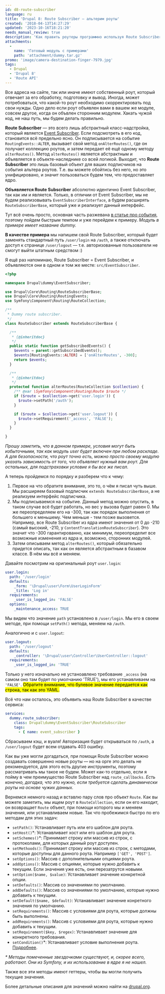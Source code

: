 ```yaml
---
id: d8-route-subscriber
language: ru
title: 'Drupal 8: Route Subscriber — альтерим роуты'
created: '2018-04-13T14:27:29'
updated: '2023-10-16T18:21:20'
needs_manual_review: true
description: 'Как править роутеры программно используя Route Subscriber.'
attachments:
  -
    name: 'Готовый модуль с примерами'
    path: 'attachment/dummy.tar.gz'
promo: 'image/camera-destination-finger-7979.jpg'
tags:
  - Drupal
  - 'Drupal 8'
  - 'Route API'
---
```


Все адреса на сайте, так или иначе имеют собственный роут, который отвечает за его обработку, подготовку и вывод. Иногда, может потребоваться, что какой-то роут необходимо скорректировать под свои нужды. Одно дело если роут объявлен вами в вашем же модуле, совсем другое, когда он объвлен сторонним модулем. Хакать чужой код, не наш путь, мы будем делать правильно.

**Route Subscriber** — это всего лишь абстрактный класс-надстройка, который является [Event Subscriber](/blog/170). Если подсмотреть в его код, становится всё предельно ясно. Он подписывается на событие `RoutingEvents::ALTER`, вызывает свой метод `onAlterRoutes()`, где он получает коллекцию роутов, и затем передает её ещё одному методу `alterRoutes()`. Метод `alterRoutes()` является абстрактным и объявляется в объекте-наследнике со всей логикой. Выходит, что **Route Subscriber** это лишь базовый объект для ваших подписчиков на события альтера роутов. Т.е. вы можете обойтись без него, но это унифицировано, и значит пользоваться будем тем, что предоставляет ядро.

**Объявляется Route Subscriber** абсолютно идентично Event Subscriber, так как им и является. Только, в отличии от Event Subscriber, мы не будем реализовывать `EventSubscriberInterface`, а будем расширять `RouteSubscriberBase`, который уже и реализует данный интерфейс.

Тут всё очень просто, основная часть разжевана [в статье про события](/blog/170), поэтому пойдем быстрым темпом и уже перейдем к примеру. _Модуль в примере имеет название dummy._

**В качестве примера** мы напишем свой Route Subscriber, который будет заменять стандартный путь `/user/login` на `/auth`, а также отключать доступ к странице `/user/logout` — т.е. авторизованные пользователи не смогут выйти штатным средством :)

Я ещё раз напоминаю, Route Subscriber = Event Subscriber, и объявляются они в одном и том же месте: `src/EventSubscriber`.

```php {"header":"src/EventSubscriber/RouteSubscriber.php"}
<?php

namespace Drupal\dummy\EventSubscriber;

use Drupal\Core\Routing\RouteSubscriberBase;
use Drupal\Core\Routing\RoutingEvents;
use Symfony\Component\Routing\RouteCollection;

/**
 * Dummy route subscriber.
 */
class RouteSubscriber extends RouteSubscriberBase {

  /**
   * {@inheritdoc}
   */
  public static function getSubscribedEvents() {
    $events = parent::getSubscribedEvents();
    $events[RoutingEvents::ALTER] = ['onAlterRoutes', -300];
    return $events;
  }

  /**
   * {@inheritdoc}
   */
  protected function alterRoutes(RouteCollection $collection) {
    /** @var \Symfony\Component\Routing\Route $route */
    if ($route = $collection->get('user.login')) {
      $route->setPath('/auth');
    }

    if ($route = $collection->get('user.logout')) {
      $route->setRequirement('_access', 'FALSE');
    }
  }

}
```


_Прошу заметить, что в данном примере, условия могут быть избыточными, так как модуль user будет включен при любом раскладе. А для безопасности, что роут точно есть, можно просто своему модулю указать зависимость от того, что объявляет нужный вам роут. Для остальных, для подстраховки условие я бы все же писал._

А теперь пройдемся по порядку и разберем что к чему:

1. Первое на что обратите внимание, это то, о чём я писал чуть выше. Мы расширяем базовый подписчик `extends RouteSubscriberBase`, а не реализуем интерфейс подписчика.
2. Мы подписываемся на событие. Данный метод можно опустить, в таком случае всё будет работать, но вес у вызова будет равен 0. Мы же переопределяем его на -300, так как порядок выполнения от большего к меньшему. Чем меньше - тем позже вызовется. Например, все Route Subscriber из ядра имеют значения от 0 до -210 (самый высокий, -210, у `ContentTranslationRouteSubscriber`). Это значит что -300 гарантированно, как минимум, переопределит все возможные изменения из ядра и, возможно, сторонних модулей.
3. Затем описываем метод `alterRoutes()`, который обязательно придется описать, так как он является абстрактным в базавом классе. В нём мы всё и меняем.

Давайте посмотрим на оригинальный роут `user.login`:

```yaml {"header":"core/modules/user/user.routing.yml"}
user.login:
  path: '/user/login'
  defaults:
    _form: '\Drupal\user\Form\UserLoginForm'
    _title: 'Log in'
  requirements:
    _user_is_logged_in: 'FALSE'
  options:
    _maintenance_access: TRUE
```

Мы видем что значение `path` установлено в `/user/login`. Мы его в своем методе, при помощи `setPath()` метода, меняем на `/auth`.

Аналогично и с `user.logout`:

```yaml {"header":"core/modules/user/user.routing.yml"}
user.logout:
  path: '/user/logout'
  defaults:
    _controller: '\Drupal\user\Controller\UserController::logout'
  requirements:
    _user_is_logged_in: 'TRUE'
```

Только у него изначально не устаноавлено требование `_access` (на самом оно там будет по умолчанию 'TRUE'), мы его устанавливаем на `'FALSE'`. <mark>Обратите внимание, что булевое значение передается как строка, так как это YAML.</mark>

Всё что нам осталось, это объявить наш Route Subscriber в качестве сервиса:

```yaml {"header":"dummy.services.yml"}
services:
  dummy.route_subscriber:
    class: Drupal\dummy\EventSubscriber\RouteSubscriber
    tags:
      - { name: event_subscriber }
```

Сбрасываем кэш, и вуаля! Авторизация будет открываться по `/auth`, а `/user/logout` будет всем отдавать 403 ошибку.

Как вы уже могли догадаться, при помощи Route Subscriber можно создавать совершенно новые роуты — но на орге это делать не рекомендуется, для этого есть другие инструменты, поэтому рассматривать мы такое не будем. Может как-то отдельно, если я пойму в чем преимущество Route Subscriber над `route_callbacks`. _Есть конечно, догадка, что это нужно, если требуется сделать динамически роуты на основе чужих данных._

Вернемся немного назад и вставлю пару слов про объект `Route`. Как вы можете заметить, мы ищем роут в `RouteCollection`, если он его находит, он возвращает `Route` объект, при помощи которого мы и меняем значения, или устанавливаем новые. Так что пробежимся быстро по его методам для этих задач:

- `setPath()`: Устанавливает путь или его шаблон для роута.
- `setHost()`*: Устанавливает хост или его шаблон для роута.
- `setSchemes()`*: Принимает строку или массив из строк, с протоколами, для которых данный роут доступен. 
- `setMethoods()`: Принимает строку или массив из строк, с методами, которые доступны для данного роута. Например `['GET', 'POST']`.
- `setOptions()`: Массив с дополнительными опциями роута.
- `addOptions()`: Массив с опциями, которые нужно добавить к текущим. Если значения уже есть, они перезатрутся новыми.
- `setOption($name, $value)`: Устанавливает значение конкретной опции.
- `setDefaults()`: Массив со значениями по умолчанию.
- `addDefaults()`: Массив со значениями по умолчанию, которые нужно добавить к текущим.
- `setDefault($name, $default)`: Устанавливает значение конретного значения по умолчанию.
- `setRequirements()`: Массив с условиями для роута, которые должны быть выполнены.
- `addRequirements()`: Массив с условиями для роута, которые нужно добавить к текущим.
- `setRequirement($key, $regex)`: Устанавливает значение для конкретного требования.
- `setCondition()`*: Устанавливает условие выполнения роута. [Подробнее](https://symfony.com/doc/current/routing/conditions.html).

_* Методы помеченные звездочками существуют, и, скорее всего, работают. Они из Symfony, и их использование в ядре я не нашел._

Также все эти методы имеют геттеры, чтобы вы могли получить текущие значения.

Более детальные описания для значений можно найти на [drupal.org](https://www.drupal.org/docs/8/api/routing-system/structure-of-routes).
